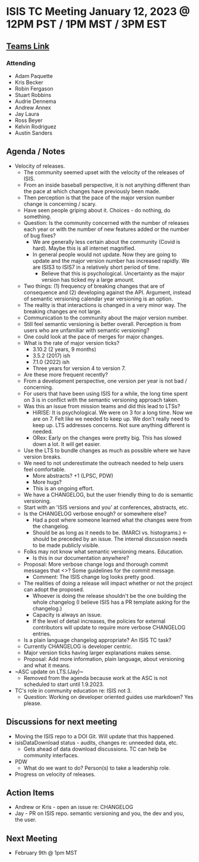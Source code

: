 # ISIS TC Meeting January 12, 2023 @ 12PM PST / 1PM MST / 3PM EST

## [Teams Link](https://teams.microsoft.com/dl/launcher/launcher.html?url=%2f_%23%2fl%2fmeetup-join%2f19%3ameeting_YWRkZjdiMGUtZWJlOC00OWMzLThlMTItZTk0Y2MyM2E1MWE0%40thread.v2%2f0%3fcontext%3d%257b%2522Tid%2522%253a%25220693b5ba-4b18-4d7b-9341-f32f400a5494%2522%252c%2522Oid%2522%253a%2522c27c6e98-e45a-45ff-aea5-7f10d6fe67c1%2522%257d%26anon%3dtrue&type=meetup-join&deeplinkId=e54b3969-3c7f-4efb-9cad-ee99cf639f86&directDl=true&msLaunch=true&enableMobilePage=true&suppressPrompt=true)

### Attending
- Adam Paquette
- Kris Becker
- Robin Fergason
- Stuart Robbins
- Audrie Dennema
- Andrew Annex
- Jay Laura
- Ross Beyer
- Kelvin Rodriguez
- Austin Sanders
## Agenda / Notes
- Velocity of releases. 
  - The community seemed upset with the velocity of the releases of ISIS.
  - From an inside baseball perspective, it is not anything different than the pace at which changes have previously been made. 
  - Then perception is that the pace of the major version number change is concerning / scary.
  - Have seen people griping about it. Choices - do nothing, do something.
  - Question: Is the community concerned with the number of releases each year or with the number of new features added or the number of bug fixes?
    - We are generally less certain about the community (Covid is hard). Maybe this is all internet magnified.
    - In general people would not update. Now they are going to update and the major version number has increased rapidly. We are ISIS3 to ISIS7 in a relatively short period of time. 
      - Believe that this is psychological. Uncertainty as the major version has ticked my a large amount.
  -  Two things: (1) frequency of breaking changes that are of consequence and (2) developing against the API. Argument, instead of semantic versioning calendar year versioning is an option.
  -  The reality is that interactions is changed in a very minor way. The breaking changes are not large.
  -  Communication to the community about the major version number.
  -  Still feel semantic versioning is better overall. Perception is from users who are unfamiliar with semantic versioning?
  -  One could look at the pace of merges for major changes.
  -  What is the rate of major version ticks?
     - 3.10.2 (2 years, 9 months)
     -  3.5.2 (2017) ish
     -  7.1.0 (2022) ish
     -  Three years for version 4 to version 7.
  -  Are these more frequent recently?
  -  From a development perspective, one version per year is not bad / concerning.
  -  For users that have been using ISIS for a while, the long time spent on 3 is in conflict with the semantic versioning approach taken.
  -  Was this an issue from mission teams and did this lead to LTSs?
     - HiRISE: It is psychological. We were on 3 for a long time. Now we are on 7. Felt like we needed to keep up. We don't really need to  keep up. LTS addresses concerns. Not sure anything different is needed.
     - ORex: Early on the changes were pretty big. This has slowed down a lot. It will get easier. 
  - Use the LTS to bundle changes as much as possible where we have version breaks.
  - We need to not underestimate the outreach needed to help users feel comfortable.
    - More abstracts? +1 (LPSC, PDW)
    - More hugs?
    - This is an ongoing effort.
  - We have a CHANGELOG, but the user friendly thing to do is semantic versioning.
  - Start with an 'ISIS versions and you' at conferences, abstracts, etc.
  - Is the CHANGELOG verbose enough? or somewhere else?
    - Had a post where someone learned what the changes were from the changelog.
    - Should be as long as it needs to be. (MARCI vs. histograms.) <- should be preceded by an issue. The internal discussion needs to be made publicly visible.
  - Folks may not know what semantic versioning means. Education. 
    - Is this in our documentation anywhere?
  - Proposal: More verbose change logs and thorough commit messages that <>? Some guidelines for the commit message.
    - Comment: The ISIS change log looks pretty good.
  - The realities of doing a release will impact whether or not the project can adopt the proposed.
    - Whoever is doing the release shouldn't be the one building the whole changelog (I believe ISIS has a PR template asking for the changelog.)
    - Capacity is always an issue.
    - If the level of detail increases, the policies for external contributors will update to require more verbose CHANGELOG entries.
  - Is a plain language changelog appropriate? An ISIS TC task?
  - Currently CHANGELOG is developer centric.
  - Major version ticks having larger explanations makes sense.
  - Proposal: Add more information, plain language, about versioning and what it means.
- ~ASC update on LTS.(Jay)~
  - Removed from the agenda because work at the ASC is not scheduled to start until 1.9.2023.
- TC's role in community education re: ISIS not 3.
  - Question: Working on developer oriented guides use markdown? Yes please.


## Discussions for next meeting
- Moving the ISIS repo to a DOI Git. Will update that this happened.
- isisDataDownload status - audits, changes re: unneeded data, etc.
  - Gets ahead of data download discussions. TC can help be community interfaces.
- PDW
  - What do we want to do? Person(s) to take a leadership role.
- Progress on velocity of releases.

## Action Items
- Andrew or Kris - open an issue re: CHANGELOG
- Jay - PR on ISIS repo. semantic versioning and you, the dev and you, the user.

## Next Meeting
- February 9th @ 1pm MST
